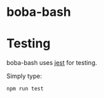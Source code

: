 # boba-bash


# Testing

boba-bash uses [jest](https://jestjs.io) for testing. 

Simply type:

```
npm run test
```
